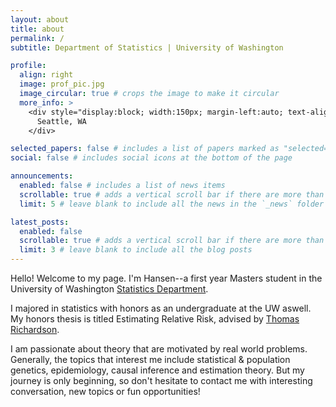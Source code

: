 ```yaml
---
layout: about
title: about
permalink: /
subtitle: Department of Statistics | University of Washington

profile:
  align: right
  image: prof_pic.jpg
  image_circular: true # crops the image to make it circular
  more_info: >
    <div style="display:block; width:150px; margin-left:auto; text-align:right;">
      Seattle, WA
    </div>

selected_papers: false # includes a list of papers marked as "selected={true}"
social: false # includes social icons at the bottom of the page

announcements:
  enabled: false # includes a list of news items
  scrollable: true # adds a vertical scroll bar if there are more than 3 news items
  limit: 5 # leave blank to include all the news in the `_news` folder

latest_posts:
  enabled: false
  scrollable: true # adds a vertical scroll bar if there are more than 3 new posts items
  limit: 3 # leave blank to include all the blog posts
---
```


Hello! Welcome to my page. I'm Hansen--a first year Masters student in the University of Washington [Statistics Department](https://stat.uw.edu/).

I majored in statistics with honors as an undergraduate at the UW aswell. My honors thesis is titled Estimating Relative Risk, advised by [Thomas Richardson](https://sites.stat.washington.edu/tsr/website/inquiry/home.php).

I am passionate about theory that are motivated by real world problems. Generally, the topics that interest me include statistical & population genetics, epidemiology, causal inference and estimation theory. But my journey is only beginning, so don't hesitate to contact me with interesting conversation, new topics or fun opportunities!
